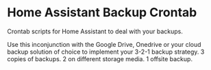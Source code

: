 # Home Assistant Backup Crontab
Crontab scripts for Home Assistant to deal with your backups.

Use this inconjunction with the Google Drive, Onedrive or your cloud backup solution of choice to implement your 3-2-1 backup strategy. 3 copies of backups. 2 on different storage media. 1 offsite backup.


